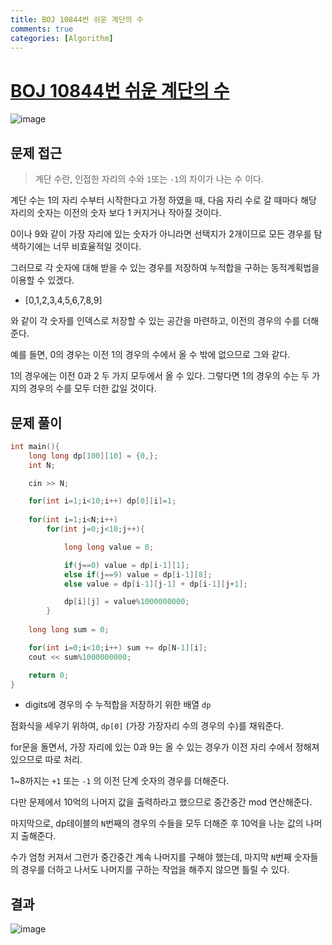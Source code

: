 ```yaml
---
title: BOJ 10844번 쉬운 계단의 수
comments: true
categories: [Algorithm]
---
```


# [BOJ 10844번 쉬운 계단의 수](https://www.acmicpc.net/problem/10844)



<img src="https://i.ibb.co/w775czQ/image.png" alt="image" border="0">

문제 접근
---
> 계단 수란, 인접한 자리의 수와 `1`또는 `-1`의 차이가 나는 수 이다.

계단 수는 1의 자리 수부터 시작한다고 가정 하였을 때, 
다음 자리 수로 갈 때마다 해당 자리의 숫자는 이전의 숫자 보다 1 커지거나 작아질 것이다.

0이나 9와 같이 가장 자리에 있는 숫자가 아니라면 선택지가 2개이므로 모든 경우를 탐색하기에는 너무 비효율적일 것이다.

그러므로 각 숫자에 대해 받을 수 있는 경우를 저장하여 누적합을 구하는 동적계획법을 이용할 수 있겠다.

- [0,1,2,3,4,5,6,7,8,9]
  
와 같이 각 숫자를 인덱스로 저장할 수 있는 공간을 마련하고,
이전의 경우의 수를 더해준다. 

예를 들면,
0의 경우는 이전 1의 경우의 수에서 올 수 밖에 없으므로 그와 같다.

1의 경우에는 이전 0과 2 두 가지 모두에서 올 수 있다.
그렇다면 1의 경우의 수는 두 가지의 경우의 수를 모두 더한 값일 것이다.

문제 풀이
---
```cpp
int main(){
    long long dp[100][10] = {0,};
    int N;

    cin >> N;

    for(int i=1;i<10;i++) dp[0][i]=1;
    
    for(int i=1;i<N;i++)
        for(int j=0;j<10;j++){

            long long value = 0;

            if(j==0) value = dp[i-1][1];
            else if(j==9) value = dp[i-1][8];
            else value = dp[i-1][j-1] + dp[i-1][j+1];

            dp[i][j] = value%1000000000;
        }
    
    long long sum = 0;

    for(int i=0;i<10;i++) sum += dp[N-1][i];
    cout << sum%1000000000;

    return 0;
}
```

- digits에 경우의 수 누적합을 저장하기 위한 배열 `dp`

점화식을 세우기 위하여,
`dp[0]` (가장 가장자리 수의 경우의 수)를 채워준다.

for문을 돌면서, 가장 자리에 있는 0과 9는 올 수 있는 경우가 이전 자리 수에서 정해져 있으므로 따로 처리.

1~8까지는 `+1` 또는 `-1` 의 이전 단계 숫자의 경우를 더해준다.

다만 문제에서 10억의 나머지 값을 출력하라고 했으므로 중간중간 mod 연산해준다.

마지막으로, dp테이블의 `N`번째의 경우의 수들을 모두 더해준 후 10억을 나눈 값의 나머지 출해준다. 

수가 엄청 커져서 그런가 중간중간 계속 나머지를 구해야 했는데, 마지막 `N`번째 숫자들의 경우를 더하고 나서도 나머지를 구하는 작업을 해주지 않으면 틀릴 수 있다.

결과
---
<img src="https://i.ibb.co/6wpn73J/image.png" alt="image" border="0">

